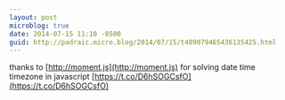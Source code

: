 ```yaml
---
layout: post
microblog: true
date: 2014-07-15 11:10 -0500
guid: http://padraic.micro.blog/2014/07/15/t489079465436135425.html
---
```

thanks to [http://moment.js](http://moment.js) for solving date time timezone in javascript [https://t.co/D6hSOGCsfO](https://t.co/D6hSOGCsfO)
